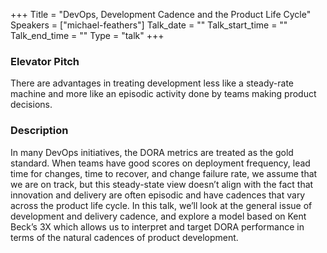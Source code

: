 +++
Title = "DevOps, Development Cadence and the Product Life Cycle"
Speakers = ["michael-feathers"]
Talk_date = ""
Talk_start_time = ""
Talk_end_time = ""
Type = "talk"
+++

### Elevator Pitch

There are advantages in treating development less like a steady-rate machine and more like an episodic activity done by teams making product decisions.

### Description

In many DevOps initiatives, the DORA metrics are treated as the gold standard. When teams have good scores on deployment frequency, lead time for changes, time to recover, and change failure rate, we assume that we are on track, but this steady-state view doesn’t align with the fact that innovation and delivery are often episodic and have cadences that vary across the product life cycle. In this talk, we’ll look at the general issue of development and delivery cadence, and explore a model based on Kent Beck’s 3X which allows us to interpret and target DORA performance in terms of the natural cadences of product development.